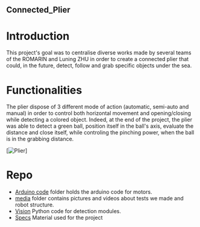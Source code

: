 ## Connected_Plier


# Introduction
This project's goal was to centralise diverse works made by several teams of the ROMARIN and Luning ZHU in order to create a connected plier that could, in the future, detect, follow and grab specific objects under the sea. 

# Functionalities 
The plier dispose of 3 different mode of action (automatic, semi-auto and manual) in order to control both horizontal movement and opening/closing while detecting a colored object. Indeed, at the end of the project, the plier was able to detect a green ball, position itself in the ball's axis, evaluate the distance and close itself, while controling the pinching power, when the ball is in the grabbing distance.

[![Plier](Media/image/Plier.gif)]

# Repo
- [Arduino code](Arduino_code) folder holds the arduino code for motors.
- [media](Media) folder contains pictures and videos about tests we made and robot structure.
- [Vision](Vision) Python code for detection modules.
- [Specs](Specs) Material used for the project



